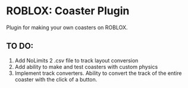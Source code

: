 # ROBLOX: Coaster Plugin
Plugin for making your own coasters on ROBLOX.

## TO DO:
1. Add NoLimits 2 .csv file to track layout conversion
2. Add ability to make and test coasters with custom physics
3. Implement track converters. Ability to convert the track of the entire coaster with the click of a button.
